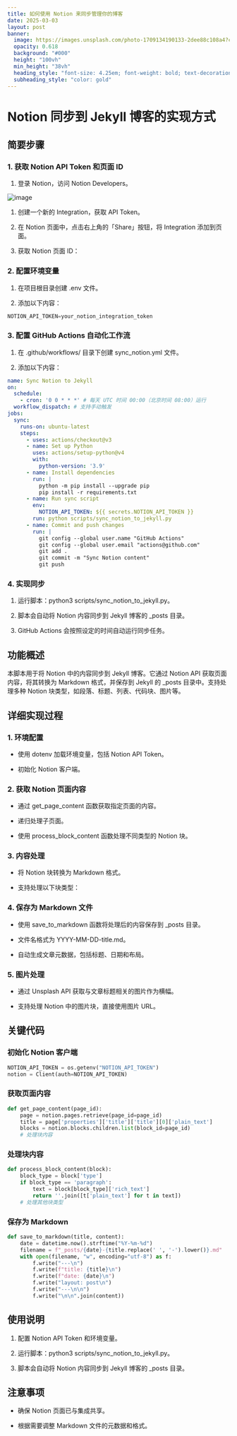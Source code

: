 ```yaml
---
title: 如何使用 Notion 来同步管理你的博客
date: 2025-03-03
layout: post
banner:
  image: https://images.unsplash.com/photo-1709134190133-2dee88c108a4?crop=entropy&cs=tinysrgb&fit=max&fm=jpg&ixid=M3w2OTIwMzJ8MHwxfHJhbmRvbXx8fHx8fHx8fDE3NDA5NzU4ODN8&ixlib=rb-4.0.3&q=80&w=1080
  opacity: 0.618
  background: "#000"
  height: "100vh"
  min_height: "38vh"
  heading_style: "font-size: 4.25em; font-weight: bold; text-decoration: underline"
  subheading_style: "color: gold"
---
```


# Notion 同步到 Jekyll 博客的实现方式

## 简要步骤

### 1. 获取 Notion API Token 和页面 ID

1. 登录 Notion，访问 Notion Developers。

![image](https://prod-files-secure.s3.us-west-2.amazonaws.com/a7a0cc5a-89b9-4cda-8686-1fba0ca52f40/d19c1afe-dea5-4312-9333-786b0ba83054/image.png?X-Amz-Algorithm=AWS4-HMAC-SHA256&X-Amz-Content-Sha256=UNSIGNED-PAYLOAD&X-Amz-Credential=ASIAZI2LB466XJI6PLRF%2F20250303%2Fus-west-2%2Fs3%2Faws4_request&X-Amz-Date=20250303T042443Z&X-Amz-Expires=3600&X-Amz-Security-Token=IQoJb3JpZ2luX2VjEJT%2F%2F%2F%2F%2F%2F%2F%2F%2F%2FwEaCXVzLXdlc3QtMiJHMEUCIQCi6Ewz%2BjZYVIbkgM2rYjCGJwrbW3Zna9WhsMs25OX8ggIgYvOSa%2B13K9wxNNzo3CAA0P3gDO578pT5WKUBLfNhtq4qiAQIzf%2F%2F%2F%2F%2F%2F%2F%2F%2F%2FARAAGgw2Mzc0MjMxODM4MDUiDJ6VPXXOrHVcdRgtdSrcA1atCqyQ2YwHRKp%2FK8pZfo7ngl83n7mPDFyomZ4N6rCoqyZaPCqHZGrc8Nm0b%2FdDqltQYp8yAnDQcd7GdhzfXMGBACAQbwcCKQPLmkzOmAQRi8AMw5EER0FVRFqC%2FBFaZV3%2F4jy3kVFzyh1kfCK7RRRClrqW%2FbB%2FYsmkEggs1dU%2FNd5tUWUMEcQ45VqQnjRzoSru9TG4k0u9wX5k5ZJjua%2BiuMEXqKRUgmDsyF0w34Uf1B8VTI7ZIWn3nven3VLxUSjtKQj%2BX6%2B%2F%2F%2FQiOBw68L%2BS%2BRf8lDPlEA7MgD%2B%2Be%2BY66IT0KqQjQFKVEyFJXBJZUmga%2B1PRVP7TcNyu4lUs%2Balw3F46ys90q4uQrMvQwAjX76WvqneZc0v4BazPIYs5AiXQgqX%2F29zs9kxeaCLafrXu0GHJl0pyttuDBJonL84poYgOT%2B6KtiEhuEBhY6JucLD7OII52kLgwje6HaNu2DC0MQxuQ1kDdg3C%2FiZNwesk3eL9Nkm7EMQD%2FAZ8vUeXc%2B3dmWBrq9RTA%2FP6k1kReCkfGYjbHzt%2BQWj4Hl5trlPKamTonHi9KWNm5kEibpsg0aGaQx1F342SeZkhxSqk3GmGndPEbBzUEvF9lvXbIO46NTEKIJmjm9GP9xTqMLvalL4GOqUB76WFbuhI3a864YWl4J%2FNfnUbFxlA9daAh1SyxF%2BawNKATl%2BcUXqUNHA3NX7fGscS0UuxK%2FGZ%2FTwQonx4GGSk%2FO1okG0whzJHUjhc9ouqfeKYJMhJyXghEuk6XWdul6savnSUqwapwMNeEHsvXk%2BHgrOu8nKruNE9lerPEa%2Bq1rP67grBQ0j10zYE0hWOeCDY2fDOyJJ%2FzAhdlpiqUJSxuAnM5dWf&X-Amz-Signature=b91b816fa669f755f4ffa2fda5f223f3e55b47a9ef33ab6065cdf24f0faa5d19&X-Amz-SignedHeaders=host&x-id=GetObject)

1. 创建一个新的 Integration，获取 API Token。

1. 在 Notion 页面中，点击右上角的「Share」按钮，将 Integration 添加到页面。

1. 获取 Notion 页面 ID：


### 2. 配置环境变量

1. 在项目根目录创建 .env 文件。

1. 添加以下内容：

```javascript
NOTION_API_TOKEN=your_notion_integration_token
```

### 3. 配置 GitHub Actions 自动化工作流

1. 在 .github/workflows/ 目录下创建 sync_notion.yml 文件。

1. 添加以下内容：

```yaml
name: Sync Notion to Jekyll
on:
  schedule:
    - cron: '0 0 * * *' # 每天 UTC 时间 00:00（北京时间 08:00）运行
  workflow_dispatch: # 支持手动触发
jobs:
  sync:
    runs-on: ubuntu-latest
    steps:
      - uses: actions/checkout@v3
      - name: Set up Python
        uses: actions/setup-python@v4
        with:
          python-version: '3.9'
      - name: Install dependencies
        run: |
          python -m pip install --upgrade pip
          pip install -r requirements.txt
      - name: Run sync script
        env:
          NOTION_API_TOKEN: ${{ secrets.NOTION_API_TOKEN }}
        run: python scripts/sync_notion_to_jekyll.py
      - name: Commit and push changes
        run: |
          git config --global user.name "GitHub Actions"
          git config --global user.email "actions@github.com"
          git add .
          git commit -m "Sync Notion content"
          git push
```

### 4. 实现同步

1. 运行脚本：python3 scripts/sync_notion_to_jekyll.py。

1. 脚本会自动将 Notion 内容同步到 Jekyll 博客的 _posts 目录。

1. GitHub Actions 会按照设定的时间自动运行同步任务。

## 功能概述

本脚本用于将 Notion 中的内容同步到 Jekyll 博客。它通过 Notion API 获取页面内容，将其转换为 Markdown 格式，并保存到 Jekyll 的 _posts 目录中。支持处理多种 Notion 块类型，如段落、标题、列表、代码块、图片等。

## 详细实现过程

### 1. 环境配置

- 使用 dotenv 加载环境变量，包括 Notion API Token。

- 初始化 Notion 客户端。

### 2. 获取 Notion 页面内容

- 通过 get_page_content 函数获取指定页面的内容。

- 递归处理子页面。

- 使用 process_block_content 函数处理不同类型的 Notion 块。

### 3. 内容处理

- 将 Notion 块转换为 Markdown 格式。

- 支持处理以下块类型：


### 4. 保存为 Markdown 文件

- 使用 save_to_markdown 函数将处理后的内容保存到 _posts 目录。

- 文件名格式为 YYYY-MM-DD-title.md。

- 自动生成文章元数据，包括标题、日期和布局。

### 5. 图片处理

- 通过 Unsplash API 获取与文章标题相关的图片作为横幅。

- 支持处理 Notion 中的图片块，直接使用图片 URL。

## 关键代码

### 初始化 Notion 客户端

```python
NOTION_API_TOKEN = os.getenv("NOTION_API_TOKEN")
notion = Client(auth=NOTION_API_TOKEN)
```

### 获取页面内容

```python
def get_page_content(page_id):
    page = notion.pages.retrieve(page_id=page_id)
    title = page['properties']['title']['title'][0]['plain_text']
    blocks = notion.blocks.children.list(block_id=page_id)
    # 处理块内容
```

### 处理块内容

```python
def process_block_content(block):
    block_type = block['type']
    if block_type == 'paragraph':
        text = block[block_type]['rich_text']
        return ''.join([t['plain_text'] for t in text])
    # 处理其他块类型
```

### 保存为 Markdown

```python
def save_to_markdown(title, content):
    date = datetime.now().strftime("%Y-%m-%d")
    filename = f"_posts/{date}-{title.replace(' ', '-').lower()}.md"
    with open(filename, "w", encoding="utf-8") as f:
        f.write("---\n")
        f.write(f"title: {title}\n")
        f.write(f"date: {date}\n")
        f.write("layout: post\n")
        f.write("---\n\n")
        f.write("\n\n".join(content))
```

## 使用说明

1. 配置 Notion API Token 和环境变量。

1. 运行脚本：python3 scripts/sync_notion_to_jekyll.py。

1. 脚本会自动将 Notion 内容同步到 Jekyll 博客的 _posts 目录。

## 注意事项

- 确保 Notion 页面已与集成共享。

- 根据需要调整 Markdown 文件的元数据和格式。